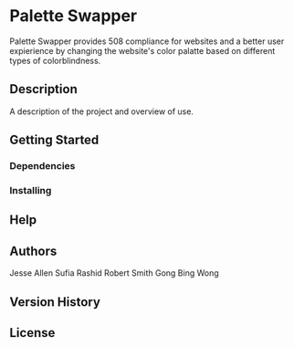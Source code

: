 # Palette Swapper

Palette Swapper provides 508 compliance for websites and a better user expierience by changing the website's color palatte based on different types of colorblindness.

## Description

A description of the project and overview of use.

## Getting Started

### Dependencies

### Installing

## Help

## Authors

Jesse Allen
Sufia Rashid
Robert Smith
Gong Bing Wong

## Version History

## License
